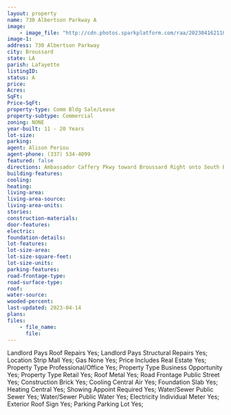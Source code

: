 ```yaml
---
layout: property
name: 730 Albertson Parkway A
image:
    - image_file: "http://cdn.photos.sparkplatform.com/raa/20230416211045448092000000.jpg"
image-1:
address: 730 Albertson Parkway
city: Broussard
state: LA
parish: Lafayette
listingID: 
status: A
price: 
Acres: 
SqFt: 
Price-SqFt: 
property-type: Comm Bldg Sale/Lease
property-subtype: Commercial
zoning: NONE
year-built: 11 - 20 Years
lot-size: 
parking: 
agent: Alison Periou
agent-phone: (337) 534-4099
featured: false
directions: Ambassador Caffery Pkwy toward Broussard Right onto South Bernard  and right onto Albertson Pkwy. Center is on your right.
building-features: 
cooling: 
heating: 
living-area: 
living-area-source: 
living-area-units: 
stories: 
construction-materials: 
door-features: 
electric: 
foundation-details: 
lot-features: 
lot-size-area: 
lot-size-square-feet: 
lot-size-units: 
parking-features: 
road-frontage-type: 
road-surface-type: 
roof: 
water-source: 
wooded-percent: 
last-updated: 2023-04-14
plans: 
files:
    - file_name:
      file:
---
```

Landlord Pays	Roof Repairs	Yes;
Landlord Pays	Structural Repairs	Yes;
Location	Strip Mall	Yes;
Gas	None	Yes;
Price Includes	Real Estate	Yes;
Property Type	Professional/Office	Yes;
Property Type	Business Opportunity	Yes;
Property Type	Retail	Yes;
Roof	Metal	Yes;
Road Frontage	Public Street	Yes;
Construction	Brick	Yes;
Cooling	Central Air	Yes;
Foundation	Slab	Yes;
Heating	Central	Yes;
Showing	Appoint Required	Yes;
Water/Sewer	Public Sewer	Yes;
Water/Sewer	Public Water	Yes;
Electricity	Individual Meter	Yes;
Exterior	Roof Sign	Yes;
Parking	Parking Lot	Yes;

